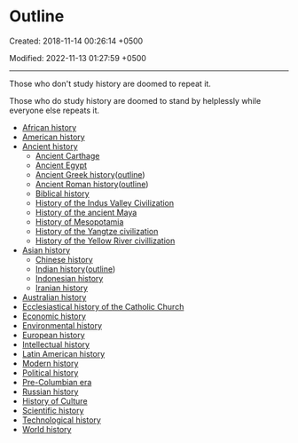 # Outline

Created: 2018-11-14 00:26:14 +0500

Modified: 2022-11-13 01:27:59 +0500

---

Those who don't study history are doomed to repeat it.

Those who do study history are doomed to stand by helplessly while everyone else repeats it.


-   [African history](https://en.wikipedia.org/wiki/African_history)
-   [American history](https://en.wikipedia.org/wiki/American_history)
-   [Ancient history](https://en.wikipedia.org/wiki/Ancient_history)
    -   [Ancient Carthage](https://en.wikipedia.org/wiki/Ancient_Carthage)
    -   [Ancient Egypt](https://en.wikipedia.org/wiki/Ancient_Egypt)
    -   [Ancient Greek history](https://en.wikipedia.org/wiki/Ancient_Greece)([outline](https://en.wikipedia.org/wiki/Outline_of_ancient_Greece#General_history_of_ancient_Greece))
    -   [Ancient Roman history](https://en.wikipedia.org/wiki/Ancient_Rome)([outline](https://en.wikipedia.org/wiki/Outline_of_ancient_Rome))
    -   [Biblical history](https://en.wikipedia.org/wiki/Historicity_of_the_Bible)
    -   [History of the Indus Valley Civilization](https://en.wikipedia.org/wiki/Indus_Valley_Civilisation)
    -   [History of the ancient Maya](https://en.wikipedia.org/wiki/Preclassic_Maya)
    -   [History of Mesopotamia](https://en.wikipedia.org/wiki/History_of_Mesopotamia)
    -   [History of the Yangtze civilization](https://en.wikipedia.org/wiki/Yangtze_civilization)
    -   [History of the Yellow River civillization](https://en.wikipedia.org/wiki/Yellow_River_civilization)
-   [Asian history](https://en.wikipedia.org/wiki/History_of_Asia)
    -   [Chinese history](https://en.wikipedia.org/wiki/History_of_China)
    -   [Indian history](https://en.wikipedia.org/wiki/History_of_India)([outline](https://en.wikipedia.org/wiki/Outline_of_ancient_India))
    -   [Indonesian history](https://en.wikipedia.org/wiki/History_of_Indonesia)
    -   [Iranian history](https://en.wikipedia.org/wiki/History_of_Iran)
-   [Australian history](https://en.wikipedia.org/wiki/History_of_Australia)
-   [Ecclesiastical history of the Catholic Church](https://en.wikipedia.org/wiki/Ecclesiastical_history_of_the_Catholic_Church)
-   [Economic history](https://en.wikipedia.org/wiki/Economic_history_of_the_world)
-   [Environmental history](https://en.wikipedia.org/wiki/Environmental_history)
-   [European history](https://en.wikipedia.org/wiki/History_of_Europe)
-   [Intellectual history](https://en.wikipedia.org/wiki/Intellectual_history)
-   [Latin American history](https://en.wikipedia.org/wiki/History_of_Latin_America)
-   [Modern history](https://en.wikipedia.org/wiki/Modern_history)
-   [Political history](https://en.wikipedia.org/wiki/History_of_political_thought)
-   [Pre-Columbian era](https://en.wikipedia.org/wiki/Pre-Columbian_era)
-   [Russian history](https://en.wikipedia.org/wiki/History_of_Russia)
-   [History of Culture](https://en.wikipedia.org/wiki/Cultural_history)
-   [Scientific history](https://en.wikipedia.org/wiki/History_of_Science)
-   [Technological history](https://en.wikipedia.org/wiki/History_of_Technology)
-   [World history](https://en.wikipedia.org/wiki/World_history)
